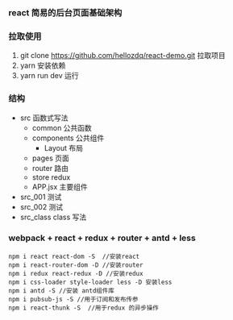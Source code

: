 ### react 简易的后台页面基础架构

### 拉取使用
1. git clone https://github.com/hellozdq/react-demo.git 拉取项目
2. yarn 安装依赖
3. yarn run dev 运行

### 结构
+ src 函数式写法
  - common 公共函数
  - components 公共组件
    * Layout 布局
  - pages 页面
  - router 路由
  - store redux
  - APP.jsx 主要组件
+ src_001 测试
+ src_002 测试
+ src_class  class 写法

###  webpack + react + redux + router + antd + less
```
npm i react react-dom -S  //安装react
npm i react-router-dom -D //安装router
npm i redux react-redux -D //安装redux
npm i css-loader style-loader less -D 安装less
npm i antd -S //安装 antd组件库
npm i pubsub-js -S //用于订阅和发布传参
npm i react-thunk -S  //用于redux 的异步操作
```



